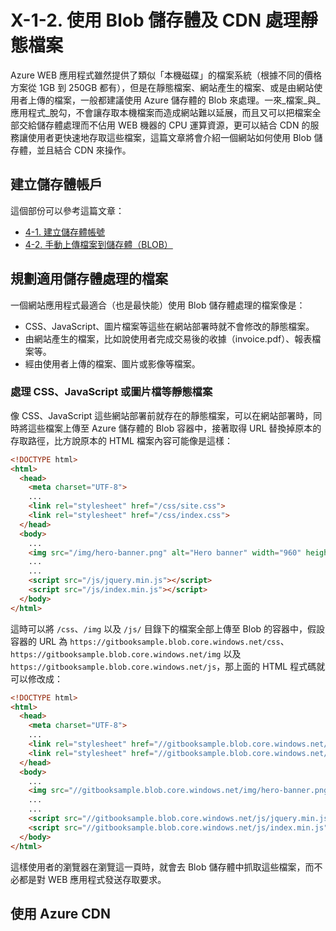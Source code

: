 #  X-1-2. 使用 Blob 儲存體及 CDN 處理靜態檔案

Azure WEB 應用程式雖然提供了類似「本機磁碟」的檔案系統（根據不同的價格方案從 1GB 到 250GB 都有），但是在靜態檔案、網站產生的檔案、或是由網站使用者上傳的檔案，一般都建議使用 Azure 儲存體的 Blob 來處理。一來_檔案_與_應用程式_脫勾，不會讓存取本機檔案而造成網站難以延展，而且又可以把檔案全部交給儲存體處理而不佔用 WEB 機器的 CPU 運算資源，更可以結合 CDN 的服務讓使用者更快速地存取這些檔案，這篇文章將會介紹一個網站如何使用 Blob 儲存體，並且結合 CDN 來操作。

## 建立儲存體帳戶

這個部份可以參考這篇文章：
* [4-1. 建立儲存體帳號](../../chapter04/01_create_storage_account.md)
* [4-2. 手動上傳檔案到儲存體（BLOB）](../../chapter04/02_manual_upload_files_to_storage_blob.md)

## 規劃適用儲存體處理的檔案

一個網站應用程式最適合（也是最快能）使用 Blob 儲存體處理的檔案像是：

* CSS、JavaScript、圖片檔案等這些在網站部署時就不會修改的靜態檔案。
* 由網站產生的檔案，比如說使用者完成交易後的收據（invoice.pdf）、報表檔案等。
* 經由使用者上傳的檔案、圖片或影像等檔案。

### 處理 CSS、JavaScript 或圖片檔等靜態檔案
像 CSS、JavaScript 這些網站部署前就存在的靜態檔案，可以在網站部署時，同時將這些檔案上傳至 Azure 儲存體的 Blob 容器中，接著取得 URL 替換掉原本的存取路徑，比方說原本的 HTML 檔案內容可能像是這樣：

  ```html 
  <!DOCTYPE html>
  <html>
    <head>
      <meta charset="UTF-8">
      ...
      <link rel="stylesheet" href="/css/site.css">
      <link rel="stylesheet" href="/css/index.css">
    </head>
    <body>
      ...
      <img src="/img/hero-banner.png" alt="Hero banner" width="960" height="550">
      ...
      ...
      <script src="/js/jquery.min.js"></script>
      <script src="/js/index.min.js"></script>
    </body>
  </html>
  ```

這時可以將 ```/css```、```/img``` 以及 ```/js/``` 目錄下的檔案全部上傳至 Blob 的容器中，假設容器的 URL 為 ```https://gitbooksample.blob.core.windows.net/css```、 ```https://gitbooksample.blob.core.windows.net/img``` 以及  ```https://gitbooksample.blob.core.windows.net/js```，那上面的 HTML 程式碼就可以修改成：

  ```html 
  <!DOCTYPE html>
  <html>
    <head>
      <meta charset="UTF-8">
      ...
      <link rel="stylesheet" href="//gitbooksample.blob.core.windows.net/css/site.css">
      <link rel="stylesheet" href="//gitbooksample.blob.core.windows.net/css/index.css">
    </head>
    <body>
      ...
      <img src="//gitbooksample.blob.core.windows.net/img/hero-banner.png" alt="Hero banner" width="960" height="550">
      ...
      ...
      <script src="//gitbooksample.blob.core.windows.net/js/jquery.min.js"></script>
      <script src="//gitbooksample.blob.core.windows.net/js/index.min.js"></script>
    </body>
  </html>
  ```

這樣使用者的瀏覽器在瀏覽這一頁時，就會去 Blob 儲存體中抓取這些檔案，而不必都是對 WEB 應用程式發送存取要求。

## 使用 Azure CDN